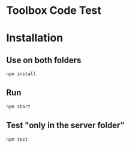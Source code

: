 # Toolbox Code Test



# Installation

## Use on both folders

```bash
npm install 
```

## Run 

```javascript
npm start
```

## Test "only in the server folder"

```javascript
npm test
```
